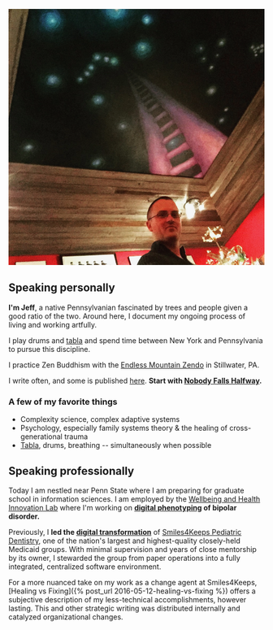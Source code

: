 ![Jim Lennox's painting in Hunlock Creek, PA](/assets/self.png)

## Speaking personally

**I'm Jeff**, a native Pennsylvanian fascinated by trees and people given a good ratio of the two. Around here, I document my ongoing process of living and working artfully.

I play drums and [tabla](/tabla/) and spend time between New York and Pennsylvania to pursue this discipline.

I practice Zen Buddhism with the [Endless Mountain Zendo](http://www.endlessmountainzendo.org) in Stillwater, PA.

I write often, and some is published [here](/archives). **Start with [Nobody Falls Halfway](/nobody-falls-halfway/).**

### A few of my favorite things

- Complexity science, complex adaptive systems
- Psychology, especially family systems theory & the healing of cross-generational trauma
- [Tabla](/tabla/), drums, breathing -- simultaneously when
possible


## Speaking professionally

Today I am nestled near Penn State where I am preparing for graduate school in information sciences. I am employed by the [Wellbeing and Health Innovation Lab](https://whilab.org) where I'm working on **[digital phenotyping](https://en.wikipedia.org/wiki/Digital_phenotyping) of bipolar disorder.**

Previously, I **led the [digital transformation](https://en.wikipedia.org/wiki/Digital_transformation#Healthcare)** of [Smiles4Keeps Pediatric Dentistry](https://www.smiles4keeps.com), one of the nation's largest and highest-quality closely-held Medicaid groups. With minimal supervision and years of close mentorship by its owner, I stewarded the group from paper operations into a fully integrated, centralized software environment.

For a more nuanced take on my work as a change agent at Smiles4Keeps, [Healing vs Fixing]({% post_url 2016-05-12-healing-vs-fixing %}) offers a subjective description of my less-technical accomplishments, however lasting. This and other strategic writing was distributed internally and catalyzed organizational changes.

<div class="recent-reads">
<script src="https://www.goodreads.com/review/grid_widget/7071685.Now%20reading?cover_size=medium&hide_link=true&hide_title=&num_books=7&order=a&shelf=currently-reading&sort=position&widget_id=1552764228" type="text/javascript" charset="utf-8"></script>
</div>
